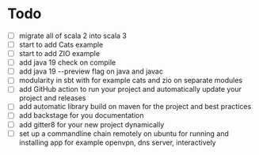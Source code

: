 # Todo

* [ ] migrate all of scala 2 into scala 3
* [ ] start to add Cats example
* [ ] start to add ZIO example
* [ ] add java 19 check on compile
* [ ] add java 19 --preview flag on java and javac
* [ ] modularity in sbt with for example cats and zio on separate modules
* [ ] add GitHub action to run your project and automatically update your project and releases
* [ ] add automatic library build on maven for the project and best practices
* [ ] add backstage for you documentation
* [ ] add gitter8 for your new project dynamically
* [ ] set up a commandline chain remotely on ubuntu for running and installing app for example openvpn, dns server, interactively